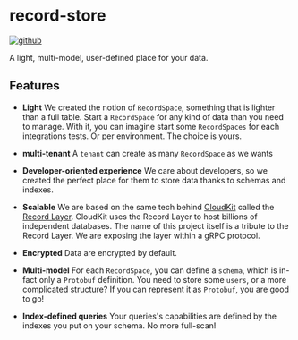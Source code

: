 ---
---

# record-store

[![github](https://img.shields.io/github/stars/PierreZ/record-store.svg?style=social)](https://github.com/PierreZ/record-store)

A light, multi-model, user-defined place for your data.

## Features

* **Light** We created the notion of `RecordSpace`, something that is lighter than a full table. Start a `RecordSpace` for any kind of data than you need to manage. With it, you can imagine start some `RecordSpaces` for each integrations tests. Or per environment. The choice is yours.

* **multi-tenant** A `tenant` can create as many `RecordSpace` as we wants

* **Developer-oriented experience** We care about developers, so we created the perfect place for them to store data thanks to schemas and indexes.

* **Scalable** We are based on the same tech behind [CloudKit](https://www.foundationdb.org/files/record-layer-paper.pdf) called the [Record Layer](https://github.com/foundationdb/fdb-record-layer/). CloudKit uses the Record Layer to host billions of independent databases. The name of this project itself is a tribute to the Record Layer. We are exposing the layer within a gRPC protocol.

* **Encrypted** Data are encrypted by default.

* **Multi-model** For each `RecordSpace`, you can define a `schema`, which is in-fact only a `Protobuf` definition. You need to store some `users`, or a more complicated structure? If you can represent it as `Protobuf`, you are good to go!

* **Index-defined queries** Your queries's capabilities are defined by the indexes you put on your schema. No more full-scan!

